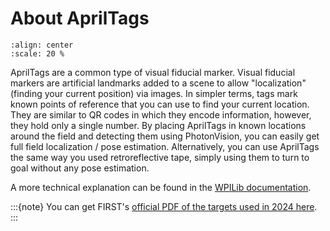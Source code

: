 # About AprilTags

```{image} images/pv-apriltag.png
:align: center
:scale: 20 %
```

AprilTags are a common type of visual fiducial marker. Visual fiducial markers are artificial landmarks added to a scene to allow "localization" (finding your current position) via images. In simpler terms, tags mark known points of reference that you can use to find your current location. They are similar to QR codes in which they encode information, however, they hold only a single number. By placing AprilTags in known locations around the field and detecting them using PhotonVision, you can easily get full field localization / pose estimation. Alternatively, you can use AprilTags the same way you used retroreflective tape, simply using them to turn to goal without any pose estimation.

A more technical explanation can be found in the [WPILib documentation](https://docs.wpilib.org/en/latest/docs/software/vision-processing/apriltag/apriltag-intro.html).

:::{note}
You can get FIRST's [official PDF of the targets used in 2024 here](https://firstfrc.blob.core.windows.net/frc2024/FieldAssets/Apriltag_Images_and_User_Guide.pdf).
:::
